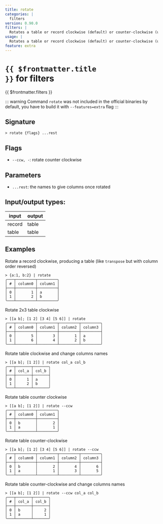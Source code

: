 ```yaml
---
title: rotate
categories: |
  filters
version: 0.90.0
filters: |
  Rotates a table or record clockwise (default) or counter-clockwise (use --ccw flag).
usage: |
  Rotates a table or record clockwise (default) or counter-clockwise (use --ccw flag).
feature: extra
---
```

<!-- This file is automatically generated. Please edit the command in https://github.com/nushell/nushell instead. -->

# <code>{{ $frontmatter.title }}</code> for filters

<div class='command-title'>{{ $frontmatter.filters }}</div>


::: warning
 Command `rotate` was not included in the official binaries by default, you have to build it with `--features=extra` flag
:::
## Signature

```> rotate {flags} ...rest```

## Flags

 -  `--ccw, -`: rotate counter clockwise

## Parameters

 -  `...rest`: the names to give columns once rotated


## Input/output types:

| input  | output |
| ------ | ------ |
| record | table  |
| table  | table  |
## Examples

Rotate a record clockwise, producing a table (like `transpose` but with column order reversed)
```nu
> {a:1, b:2} | rotate
╭───┬─────────┬─────────╮
│ # │ column0 │ column1 │
├───┼─────────┼─────────┤
│ 0 │       1 │ a       │
│ 1 │       2 │ b       │
╰───┴─────────┴─────────╯

```

Rotate 2x3 table clockwise
```nu
> [[a b]; [1 2] [3 4] [5 6]] | rotate
╭───┬─────────┬─────────┬─────────┬─────────╮
│ # │ column0 │ column1 │ column2 │ column3 │
├───┼─────────┼─────────┼─────────┼─────────┤
│ 0 │       5 │       3 │       1 │ a       │
│ 1 │       6 │       4 │       2 │ b       │
╰───┴─────────┴─────────┴─────────┴─────────╯

```

Rotate table clockwise and change columns names
```nu
> [[a b]; [1 2]] | rotate col_a col_b
╭───┬───────┬───────╮
│ # │ col_a │ col_b │
├───┼───────┼───────┤
│ 0 │     1 │ a     │
│ 1 │     2 │ b     │
╰───┴───────┴───────╯

```

Rotate table counter clockwise
```nu
> [[a b]; [1 2]] | rotate --ccw
╭───┬─────────┬─────────╮
│ # │ column0 │ column1 │
├───┼─────────┼─────────┤
│ 0 │ b       │       2 │
│ 1 │ a       │       1 │
╰───┴─────────┴─────────╯

```

Rotate table counter-clockwise
```nu
> [[a b]; [1 2] [3 4] [5 6]] | rotate --ccw
╭───┬─────────┬─────────┬─────────┬─────────╮
│ # │ column0 │ column1 │ column2 │ column3 │
├───┼─────────┼─────────┼─────────┼─────────┤
│ 0 │ b       │       2 │       4 │       6 │
│ 1 │ a       │       1 │       3 │       5 │
╰───┴─────────┴─────────┴─────────┴─────────╯

```

Rotate table counter-clockwise and change columns names
```nu
> [[a b]; [1 2]] | rotate --ccw col_a col_b
╭───┬───────┬───────╮
│ # │ col_a │ col_b │
├───┼───────┼───────┤
│ 0 │ b     │     2 │
│ 1 │ a     │     1 │
╰───┴───────┴───────╯

```
